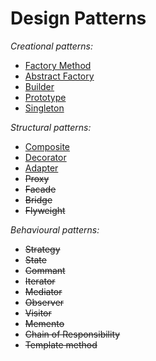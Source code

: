 # **Design Patterns**

*Creational patterns:*
+ [Factory Method](https://github.com/1inq/DesignPatterns/tree/master/FactoryMethod)
+ [Abstract Factory](https://github.com/1inq/DesignPatterns/tree/master/AbstractFactory)
+ [Builder](https://github.com/1inq/DesignPatterns/tree/master/Builder)
+ [Prototype](https://github.com/1inq/DesignPatterns/tree/master/Prototype)
+ [Singleton](https://github.com/1inq/DesignPatterns/tree/master/Singleton)


*Structural patterns:*
+ [Composite](https://github.com/1inq/DesignPatterns/tree/master/Composite)
+ [Decorator](https://github.com/1inq/DesignPatterns/tree/master/Decorator)
+ [Adapter](https://github.com/1inq/DesignPatterns/tree/master/Adapter)
+ ~~Proxy~~
+ ~~Facade~~
+ ~~Bridge~~
+ ~~Flyweight~~


*Behavioural patterns:*
+ ~~Strategy~~
+ ~~State~~
+ ~~Commant~~
+ ~~Iterator~~
+ ~~Mediator~~
+ ~~Observer~~
+ ~~Visitor~~
+ ~~Memento~~
+ ~~Chain of Responsibility~~
+ ~~Template method~~

